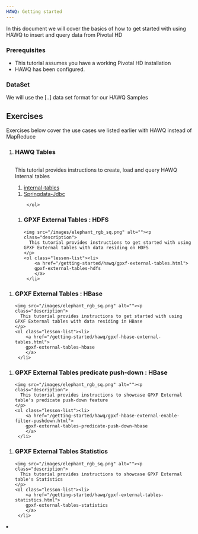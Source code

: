 ```yaml
---
HAWQ: Getting started	
---
```


In this document we will cover the basics of how to get started with using HAWQ to insert and query data from Pivotal HD

### Prerequisites

*	This tutorial assumes you have a working Pivotal HD installation
*	HAWQ has been configured.

### DataSet

We will use the [..] data set format for our HAWQ Samples

## Exercises ##
Exercises below cover the use cases we listed earlier with HAWQ instead of MapReduce

<ol class="class-list">
      <li>
      <h3>HAWQ Tables</h3>
      <span></span>
      <img src="/images/elephant_rgb_sq.png" alt=""><p class="description">
      This tutorial provides instructions to create, load and query HAWQ Internal tables
      </p>
      <ol class="lesson-list">
        <li>
        <a href="/getting-started/hawq/internal-tables.html">
        internal-tables
        </a>
        </li>
     </ol>

<ol class="lesson-list">
        <li>
        <a href="/getting-started/hawq/springdata-jdbc.html">
        Springdata-Jdbc
        </a>
        </li>
  
     </ol>
</li>
</ol>
<ol class="class-list">
  <li>
      <h3>GPXF External Tables : HDFS</h3>
      <span></span>
  
    <img src="/images/elephant_rgb_sq.png" alt=""><p class="description">
      This tutorial provides instructions to get started with using GPXF External tables with data residing on HDFS
    </p>
    <ol class="lesson-list"><li>
        <a href="/getting-started/hawq/gpxf-external-tables.html">
        gpxf-external-tables-hdfs
        </a>
     </li>
   </ol>
   </li>
</ol>

<ol class="class-list">
  <li>
      <h3>GPXF External Tables : HBase</h3>
      <span></span>
  
    <img src="/images/elephant_rgb_sq.png" alt=""><p class="description">
      This tutorial provides instructions to get started with using GPXF External tables with data residing in HBase
    </p>
    <ol class="lesson-list"><li>
        <a href="/getting-started/hawq/gpxf-hbase-external-tables.html">
        gpxf-external-tables-hbase
        </a>
     </li>
   </ol>
   </li>
  
</ol>
<ol class="class-list">
  <li>
      <h3>GPXF External Tables predicate push-down : HBase</h3>
   
    <img src="/images/elephant_rgb_sq.png" alt=""><p class="description">
      This tutorial provides instructions to showcase GPXF External table's predicate push-down feature
    </p>
    <ol class="lesson-list"><li>
        <a href="/getting-started/hawq/gpxf-hbase-external-enable-filter-pushdown.html">
        gpxf-external-tables-predicate-push-down-hbase
        </a>
     </li>
   </ol>
   </li>
 
</ol>



<ol class="class-list">
  <li>
      <h3>GPXF External Tables Statistics</h3>
   
    <img src="/images/elephant_rgb_sq.png" alt=""><p class="description">
      This tutorial provides instructions to showcase GPXF External table's Statistics
    </p>
    <ol class="lesson-list"><li>
        <a href="/getting-started/hawq/gpxf-external-tables-statistics.html">
        gpxf-external-tables-statistics
        </a>
     </li>
   </ol>
   </li>
   <li></li>
</ol>

